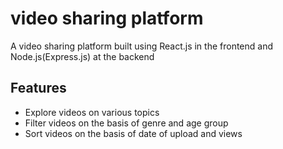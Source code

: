 # video sharing platform

A video sharing platform built using React.js in the frontend and Node.js(Express.js) at the backend

## Features

- Explore videos on various topics
- Filter videos on the basis of genre and age group
- Sort videos on the basis of date of upload and views
